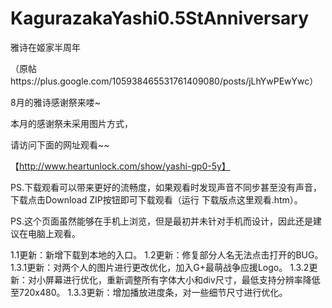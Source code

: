 KagurazakaYashi0.5StAnniversary
===============================

雅诗在姬家半周年

（原帖https://plus.google.com/105938465531761409080/posts/jLhYwPEwYwc）

8月的雅诗感谢祭来喽~

本月的感谢祭未采用图片方式，

请访问下面的网址观看~~

【http://www.heartunlock.com/show/yashi-gp0-5y】

PS.下载观看可以带来更好的流畅度，如果观看时发现声音不同步甚至没有声音，下载点击Download ZIP按钮即可下载观看（运行 下载版点这里观看.htm）。

PS.这个页面虽然能够在手机上浏览，但是最初并未针对手机而设计，因此还是建议在电脑上观看。

1.1更新：新增下载到本地的入口。
1.2更新：修复部分人名无法点击打开的BUG。
1.3.1更新：对两个人的图片进行更改优化，加入G+最萌战争应援Logo。
1.3.2更新：对小屏幕进行优化，重新调整所有字体大小和div尺寸，最低支持分辨率降低至720x480。
1.3.3更新：增加播放进度条，对一些细节尺寸进行优化。